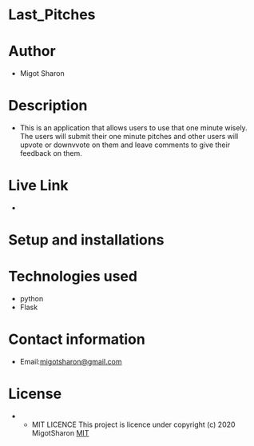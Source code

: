 # Last_Pitches

# Author
* Migot Sharon

# Description
* This is an application that allows users to use that one minute wisely. The users will submit their one minute pitches and other users will upvote or downvvote on them and leave comments to give their feedback on them.

# Live Link
* 


# Setup and installations


# Technologies used
* python
* Flask

# Contact information
* Email:migotsharon@gmail.com

# License
* * MIT LICENCE</a>
This  project is licence under <a href="https://opensource.org/licenses/MIT"></a>
copyright (c) 2020 MigotSharon
[MIT](https://github.com/MigotSharon/Last_Pitches/blob/master/LICENSE)

